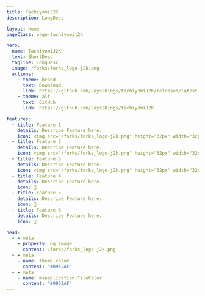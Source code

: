```yaml
---
title: TachiyomiJ2K
description: LongDesc

layout: home
pageClass: page-tachiyomij2k

hero:
  name: TachiyomiJ2K
  text: ShortDesc
  tagline: LongDesc
  image: /forks/forks_logo-j2k.png
  actions:
    - theme: brand
      text: Download
      link: https://github.com/Jays2Kings/tachiyomiJ2K/releases/latest
    - theme: alt
      text: GitHub
      link: https://github.com/Jays2Kings/tachiyomiJ2K

features:
  - title: Feature 1
    details: Describe Feature here.
    icon: <img src="/forks/forks_logo-j2k.png" height="32px" width="32px">
  - title: Feature 2
    details: Describe Feature here.
    icon: <img src="/forks/forks_logo-j2k.png" height="32px" width="32px">
  - title: Feature 3
    details: Describe Feature here.
    icon: <img src="/forks/forks_logo-j2k.png" height="32px" width="32px">
  - title: Feature 4
    details: Describe Feature here.
    icon: 👑
  - title: Feature 5
    details: Describe Feature here.
    icon: 👑
  - title: Feature 6
    details: Describe Feature here.
    icon: 👑

head:
  - - meta
    - property: og:image
      content: /forks/forks_logo-j2k.png
  - - meta
    - name: theme-color
      content: "#0952AF"
  - - meta
    - name: msapplication-TileColor
      content: "#0952AF"
---
```


<br><VPTeamMembers size="small" :members="members" />

<script setup>
import { VPTeamMembers } from "vitepress/theme"

const members = [
  {
    avatar: "https://www.github.com/Jays2Kings.png",
    name: "Jays2Kings",
    title: "Creator",
    links: [
      { icon: "github", link: "https://github.com/Jays2Kings" }
    ]
  }
]
</script>

<style>
	@import "../.vitepress/theme/styles/forks/tachiyomij2k.css"
</style>
